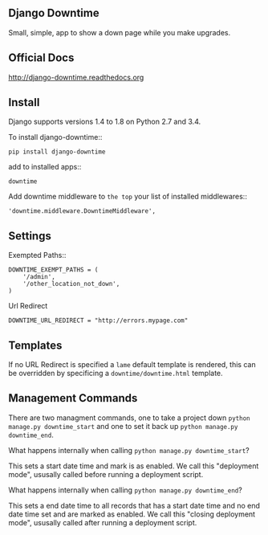 ## Django Downtime

Small, simple, app to show a down page while you make upgrades.

Official Docs
-------------

http://django-downtime.readthedocs.org

Install
-------

Django supports versions 1.4 to 1.8 on Python 2.7 and 3.4.

To install django-downtime::

	pip install django-downtime
	
add to installed apps::

	downtime

Add downtime middleware to ``the top`` your list of installed middlewares::

    'downtime.middleware.DowntimeMiddleware',


Settings
--------

Exempted Paths::

    DOWNTIME_EXEMPT_PATHS = (
        '/admin',
        '/other_location_not_down',
    )

Url Redirect

    DOWNTIME_URL_REDIRECT = "http://errors.mypage.com"

Templates
---------

If no URL Redirect is specified a ``lame`` default template is rendered, this can be overridden
by specificing a ``downtime/downtime.html`` template.

Management Commands
-------------------

There are two managment commands, one to take a project down `python manage.py downtime_start` and one to set it back 
up `python manage.py downtime_end`. 

What happens internally when calling `python manage.py downtime_start`?

This sets a start date time and mark is as enabled. We call this "deployment mode", ususally called before 
running a deployment script.

What happens internally when calling `python manage.py downtime_end`?

This sets a end date time to all records that has a start date time and no end date time set and are 
marked as enabled. We call this "closing deployment mode", ususally called after running a deployment script.





